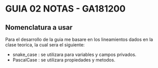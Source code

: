 # GUIA 02 NOTAS - GA181200

## Nomenclatura a usar

Para el desarrollo de la guia me basare en los lineamientos dados en la clase teorica, la cual sera el siguiente:

* snake_case : se utilizara para variables y campos privados.
* PascalCase : se  utilizara  propiedades y metodos.

